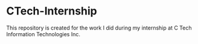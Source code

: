 # CTech-Internship

This repository is created for the work I did during my internship at C Tech Information Technologies Inc. 
